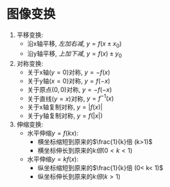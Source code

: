 # 图像变换
1. 平移变换:
    - 沿x轴平移, *左加右减*, $y=f(x\pm x_0)$
    - 沿y轴平移, *上加下减*, $y=f(x)\pm y_0$
2. 对称变换:
    - 关于x轴($y=0$)对称, $y=-f(x)$
    - 关于y轴($x=0$)对称, $y=f(-x)$
    - 关于原点$(0, 0)$对称, $y=-f(-x)$
    - 关于直线($y=x$)对称, $y=f^{-1}(x)$
    - 关于x轴复制对称, $y=|f(x)|$
    - 关于y轴复制对称, $y=f(|x|)$
3. 伸缩变换:
    - 水平伸缩$y=f(kx)$:
        * 横坐标缩短到原来的$\frac{1}{k}倍 (k>1)$
        * 横坐标伸长到原来的$k倍 (0< k< 1)$
    - 水平伸缩$y=kf(x)$:
        * 纵坐标缩短到原来的$\frac{1}{k}倍 (0< k< 1)$
        * 纵坐标伸长到原来的$k倍 (k> 1)$
